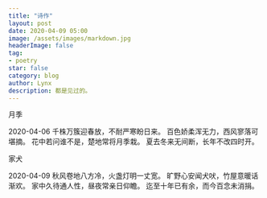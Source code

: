 ```yaml
---
title: "诗作"
layout: post
date: 2020-04-09 05:00
image: /assets/images/markdown.jpg
headerImage: false
tag:
- poetry
star: false
category: blog
author: Lynx
description: 都是见过的。
---
```




月季

2020-04-06
千株万簇迎春放，不耐严寒盼日来。
百色娇柔浑无力，西风寥落可堪摘。
花中若问谁不是，楚地常将月季栽。
夏去冬来无间断，长年不改四时开。



家犬

2020-04-09
秋风卷地八方冷，火盏灯明一丈宽。
旷野心安闻犬吠，竹屋意暖话渐欢。
家中久待通人性，昼夜常亲日仰瞻。
迄至十年已有余，而今百念未消捐。